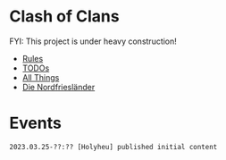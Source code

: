 # Clash of Clans

FYI: This project is under heavy construction!

- [Rules](5.md)
- [TODOs](9.md)
- [All Things](17.markdown)
- [Die Nordfriesländer](6.markdown)

# Events

```
2023.03.25-??:?? [Holyheu] published initial content
```
